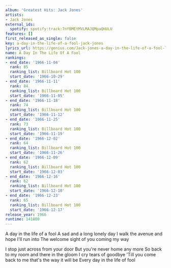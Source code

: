 ```yaml
---
album: 'Greatest Hits: Jack Jones'
artists:
- Jack Jones
external_ids:
  spotify: spotify:track:7nYBMEtMVLMAJQMpaQHULU
features: []
first_released_as_single: false
key: a-day-in-the-life-of-a-fool-jack-jones
lyrics_url: https://genius.com/Jack-jones-a-day-in-the-life-of-a-fool-lyrics
name: A Day In The Life Of A Fool
rankings:
- end_date: '1966-11-04'
  rank: 85
  ranking_list: Billboard Hot 100
  start_date: '1966-10-29'
- end_date: '1966-11-11'
  rank: 84
  ranking_list: Billboard Hot 100
  start_date: '1966-11-05'
- end_date: '1966-11-18'
  rank: 74
  ranking_list: Billboard Hot 100
  start_date: '1966-11-12'
- end_date: '1966-11-25'
  rank: 73
  ranking_list: Billboard Hot 100
  start_date: '1966-11-19'
- end_date: '1966-12-02'
  rank: 64
  ranking_list: Billboard Hot 100
  start_date: '1966-11-26'
- end_date: '1966-12-09'
  rank: 62
  ranking_list: Billboard Hot 100
  start_date: '1966-12-03'
- end_date: '1966-12-16'
  rank: 62
  ranking_list: Billboard Hot 100
  start_date: '1966-12-10'
- end_date: '1966-12-23'
  rank: 65
  ranking_list: Billboard Hot 100
  start_date: '1966-12-17'
release_year: 1966
runtime: 141800
---
```

A day in the life of a fool
A sad and a long lonely day
I walk the avenue and hope I'll run into
The welcome sight of you coming my way

I stop just across from your door
But you're never home any more
So back to my room and there in the gloom
I cry tears of goodbye
'Till you come back to me that's the way it will be
Every day in the life of fool
